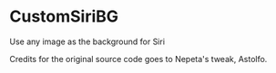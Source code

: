 # CustomSiriBG
Use any image as the background for Siri

Credits for the original source code goes to Nepeta's tweak, Astolfo.
